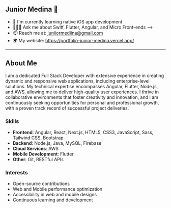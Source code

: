 ## Junior Medina 🚀

<!--- 🔭 I’m currently working on creating Open Sources projects to learning -->
- 🧪 I'm currently learning native iOS app development
- 👨🏻‍💻 Ask me about Switf, Flutter, Angular, and Micro Front-ends -->
- 📫 Reach me at: [juniiormediina@gmail.com](mailto:juniiormediina@gmail.com)
- 🌍 My website: https://portfolio-junior-medina.vercel.app/

---

## About Me

I am a dedicated Full Stack Developer with extensive experience in creating dynamic and responsive web applications, including enterprise-level solutions. My technical expertise encompasses Angular, Flutter, Node.js, and AWS, allowing me to deliver high-quality user experiences. I thrive in collaborative environments that foster creativity and innovation, and I am continuously seeking opportunities for personal and professional growth, with a proven track record of successful project deliveries.

### Skills

- **Frontend**: Angular, React, Next.js, HTML5, CSS3, JavaScript, Sass, Tailwind CSS, Bootstrap
- **Backend**: Node.js, Java, MySQL, Firebase
- **Cloud Services**: AWS
- **Mobile Development**: Flutter
- **Other**: Git, RESTful APIs

### Interests

- Open-source contributions
- Web and Mobile performance optimization
- Accessibility in web and mobile designs
- Continuous learning and development
